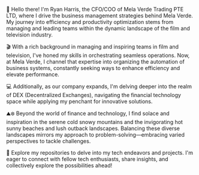 👋 Hello there! I'm Ryan Harris, the CFO/COO of Mela Verde Trading PTE LTD, where I drive the business management strategies behind Mela Verde. My journey into efficiency and productivity optimization stems from managing and leading teams within the dynamic landscape of the film and television industry.

🎬 With a rich background in managing and inspiring teams in film and television, I've honed my skills in orchestrating seamless operations. Now, at Mela Verde, I channel that expertise into organizing the automation of business systems, constantly seeking ways to enhance efficiency and elevate performance.

💻 Additionally, as our company expands, I'm delving deeper into the realm of DEX (Decentralized Exchanges), navigating the financial technology space while applying my penchant for innovative solutions.

⛰️❄️ Beyond the world of finance and technology, I find solace and inspiration in the serene cold snowy mountains and the invigorating hot sunny beaches and lush outback landscapes. Balancing these diverse landscapes mirrors my approach to problem-solving—embracing varied perspectives to tackle challenges.

🔗 Explore my repositories to delve into my tech endeavors and projects. I'm eager to connect with fellow tech enthusiasts, share insights, and collectively explore the possibilities ahead!
